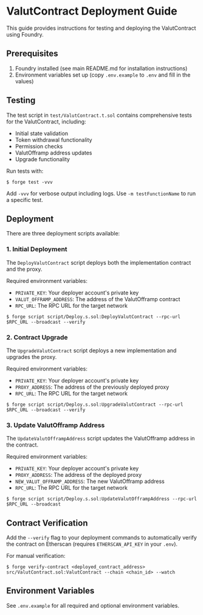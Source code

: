 # ValutContract Deployment Guide

This guide provides instructions for testing and deploying the ValutContract using Foundry.

## Prerequisites

1. Foundry installed (see main README.md for installation instructions)
2. Environment variables set up (copy `.env.example` to `.env` and fill in the values)

## Testing

The test script in `test/ValutContract.t.sol` contains comprehensive tests for the ValutContract, including:
- Initial state validation
- Token withdrawal functionality
- Permission checks
- ValutOfframp address updates
- Upgrade functionality

Run tests with:

```shell
$ forge test -vvv
```

Add `-vvv` for verbose output including logs. Use `-m testFunctionName` to run a specific test.

## Deployment

There are three deployment scripts available:

### 1. Initial Deployment

The `DeployValutContract` script deploys both the implementation contract and the proxy.

Required environment variables:
- `PRIVATE_KEY`: Your deployer account's private key
- `VALUT_OFFRAMP_ADDRESS`: The address of the ValutOfframp contract
- `RPC_URL`: The RPC URL for the target network

```shell
$ forge script script/Deploy.s.sol:DeployValutContract --rpc-url $RPC_URL --broadcast --verify
```

### 2. Contract Upgrade

The `UpgradeValutContract` script deploys a new implementation and upgrades the proxy.

Required environment variables:
- `PRIVATE_KEY`: Your deployer account's private key
- `PROXY_ADDRESS`: The address of the previously deployed proxy
- `RPC_URL`: The RPC URL for the target network

```shell
$ forge script script/Deploy.s.sol:UpgradeValutContract --rpc-url $RPC_URL --broadcast --verify
```

### 3. Update ValutOfframp Address

The `UpdateValutOfframpAddress` script updates the ValutOfframp address in the contract.

Required environment variables:
- `PRIVATE_KEY`: Your deployer account's private key
- `PROXY_ADDRESS`: The address of the deployed proxy
- `NEW_VALUT_OFFRAMP_ADDRESS`: The new ValutOfframp address
- `RPC_URL`: The RPC URL for the target network

```shell
$ forge script script/Deploy.s.sol:UpdateValutOfframpAddress --rpc-url $RPC_URL --broadcast
```

## Contract Verification

Add the `--verify` flag to your deployment commands to automatically verify the contract on Etherscan (requires `ETHERSCAN_API_KEY` in your `.env`).

For manual verification:
```shell
$ forge verify-contract <deployed_contract_address> src/ValutContract.sol:ValutContract --chain <chain_id> --watch
```

## Environment Variables

See `.env.example` for all required and optional environment variables.
